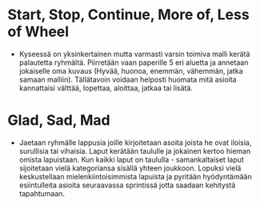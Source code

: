 # Start, Stop, Continue, More of, Less of Wheel
- Kyseessä on yksinkertainen mutta varmasti varsin toimiva malli kerätä palautetta ryhmältä. Piirretään vaan paperille 5 eri aluetta ja annetaan jokaiselle oma kuvaus (Hyvää, huonoa, enemmän, vähemmän, jatka samaan malliin). Tällätavoin voidaan helposti huomata mitä asioita kannattaisi välttää, lopettaa, aloittaa, jatkaa tai lisätä.

# Glad, Sad, Mad
- Jaetaan ryhmälle lappusia joille kirjoitetaan asoita joista he ovat iloisia, surullisia tai vihaisia. Laput kerätään taululle ja jokainen kertoo hieman omista lapuistaan. Kun kaikki laput on taululla - samankaltaiset laput sijoitetaan vielä kategoriansa sisällä yhteen joukkoon. Lopuksi vielä keskustellaan mielenkiintoisimmista lapuista ja pyritään hyödyntämään esiintulleita asioita seuraavassa sprintissä jotta saadaan kehitystä tapahtumaan.
